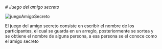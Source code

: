 <em> # Juego del amigo secreto </em>

![juegoAmigoSecreto](https://github.com/user-attachments/assets/330d9cfa-6e28-4b81-be2b-3c4a93a804fe)


El juego del amigo secreto consiste en escribir el nombre de los participantes, el cual se guarda en un arreglo, posteriormente se sortea y se obtiene el nombre de alguna persona, a esa persona
se el conoce como el amigo secreto
